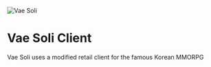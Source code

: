 ![Vae Soli](https://i.imgur.com/gQpRAIm.png)

Vae Soli Client
==============

Vae Soli uses a modified retail client for the famous Korean MMORPG
